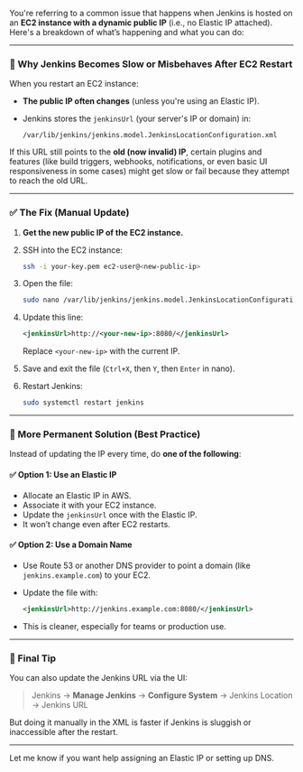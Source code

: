 You're referring to a common issue that happens when Jenkins is hosted on an **EC2 instance with a dynamic public IP** (i.e., no Elastic IP attached). Here's a breakdown of what’s happening and what you can do:

---

### 🧠 Why Jenkins Becomes Slow or Misbehaves After EC2 Restart

When you restart an EC2 instance:

* **The public IP often changes** (unless you're using an Elastic IP).
* Jenkins stores the `jenkinsUrl` (your server's IP or domain) in:

  ```
  /var/lib/jenkins/jenkins.model.JenkinsLocationConfiguration.xml
  ```

If this URL still points to the **old (now invalid) IP**, certain plugins and features (like build triggers, webhooks, notifications, or even basic UI responsiveness in some cases) might get slow or fail because they attempt to reach the old URL.

---

### ✅ The Fix (Manual Update)

1. **Get the new public IP of the EC2 instance.**
2. SSH into the EC2 instance:

   ```bash
   ssh -i your-key.pem ec2-user@<new-public-ip>
   ```
3. Open the file:

   ```bash
   sudo nano /var/lib/jenkins/jenkins.model.JenkinsLocationConfiguration.xml
   ```
4. Update this line:

   ```xml
   <jenkinsUrl>http://<your-new-ip>:8080/</jenkinsUrl>
   ```

   Replace `<your-new-ip>` with the current IP.
5. Save and exit the file (`Ctrl+X`, then `Y`, then `Enter` in nano).
6. Restart Jenkins:

   ```bash
   sudo systemctl restart jenkins
   ```

---

### 🔄 More Permanent Solution (Best Practice)

Instead of updating the IP every time, do **one of the following**:

#### ✅ Option 1: Use an **Elastic IP**

* Allocate an Elastic IP in AWS.
* Associate it with your EC2 instance.
* Update the `jenkinsUrl` once with the Elastic IP.
* It won’t change even after EC2 restarts.

#### ✅ Option 2: Use a **Domain Name**

* Use Route 53 or another DNS provider to point a domain (like `jenkins.example.com`) to your EC2.
* Update the file with:

  ```xml
  <jenkinsUrl>http://jenkins.example.com:8080/</jenkinsUrl>
  ```
* This is cleaner, especially for teams or production use.

---

### 🚀 Final Tip

You can also update the Jenkins URL via the UI:

> Jenkins → **Manage Jenkins** → **Configure System** → Jenkins Location → Jenkins URL

But doing it manually in the XML is faster if Jenkins is sluggish or inaccessible after the restart.

---

Let me know if you want help assigning an Elastic IP or setting up DNS.
